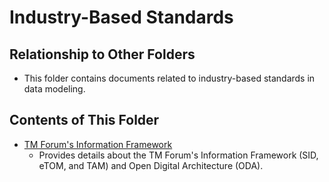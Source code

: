 # Industry-Based Standards

## Relationship to Other Folders

- This folder contains documents related to industry-based standards in data modeling.

## Contents of This Folder

- [TM Forum's Information Framework](./10-tm_forum.md)
  - Provides details about the TM Forum's Information Framework (SID, eTOM, and TAM) and Open Digital Architecture (ODA).
